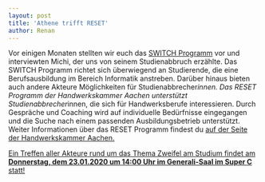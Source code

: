 ```yaml
---
layout: post
title: 'Athene trifft RESET'
author: Renan
---
```

Vor einigen Monaten stellten wir euch das <a href="/Studienabbruch-was-nun/">SWITCH Programm</a> vor und interviewten Michi, der uns von seinem Studienabbruch erzählte. Das SWITCH Programm richtet sich überwiegend an Studierende, die eine Berufsausbildung im Bereich Informatik anstreben.  Darüber hinaus bieten auch andere Akteure Möglichkeiten für Studienabbrecher*innen.
Das RESET Programm der Handwerkskammer Aachen unterstützt Studienabbrecher*innen, die sich für Handwerksberufe interessieren. Durch Gespräche und Coaching wird auf individuelle Bedürfnisse eingegangen und die Suche nach einem passenden Ausbildungsbetrieb unterstützt. Weiter Informationen über das RESET Programm findest du  <a href="https://www.hwk-aachen.de/reset.html">auf der Seite der Handwerkskammer Aachen.

Ein Treffen aller Akteure rund um das Thema Zweifel am Studium findet am <b>Donnerstag, dem 23.01.2020 um 14:00 Uhr im Generali-Saal im Super C</b> statt!

